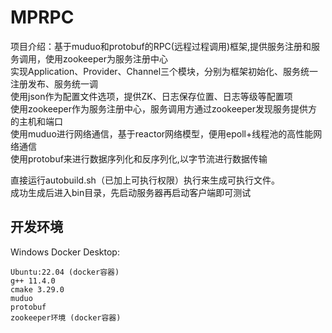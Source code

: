 # MPRPC
项目介绍：基于muduo和protobuf的RPC(远程过程调用)框架,提供服务注册和服务调用，使用zookeeper为服务注册中心  
实现Application、Provider、Channel三个模块，分别为框架初始化、服务统一注册发布、服务统一调  
使用json作为配置文件选项，提供ZK、日志保存位置、日志等级等配置项  
使用zookeeper作为服务注册中心，服务调用方通过zookeeper发现服务提供方的主机和端口  
使用muduo进行网络通信，基于reactor网络模型，便用epoll+线程池的高性能网络通信  
使用protobuf来进行数据序列化和反序列化,以字节流进行数据传输  


直接运行autobuild.sh（已加上可执行权限）执行来生成可执行文件。  
成功生成后进入bin目录，先启动服务器再启动客户端即可测试  
## 开发环境
  Windows Docker Desktop:

    Ubuntu:22.04 (docker容器)
    g++ 11.4.0
    cmake 3.29.0
    muduo
    protobuf
    zookeeper环境 (docker容器)
